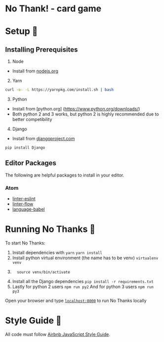 # No Thank! - card game

# Setup 🚧

## Installing Prerequisites

1. Node
* Install from [nodejs.org](https://nodejs.org)

2. Yarn
```sh
curl -o- -L https://yarnpkg.com/install.sh | bash
```

3. Python

* Install from [python.org] (https://www.python.org/downloads/)
* Both python 2 and 3 works, but python 2 is highly recommended due to better competibility

4. Django
* Install from [djangoproject.com](https://docs.djangoproject.com/en/1.11/topics/install/)
```sh
pip install Django
```


## Editor Packages

The following are helpful packages to install in your editor.

### Atom

* [linter-eslint](https://atom.io/packages/linter-eslint)
* [linter-flow](https://atom.io/packages/linter-flow)
* [language-babel](https://atom.io/packages/language-babel)

# Running No Thanks 🚀

To start No Thanks:
  1. Install dependencies with `yarn`
    ```
      yarn install
    ```
  2. Install python virtual environment (the name has to be venv)
    ```
      virtualenv venv
    ```
  3. ```
       source venv/bin/activate
     ```
  4. Install all the Django dependencies
    ```
      pip install -r requirements.txt
    ```
  5. Lastly for python 2 users
    ```
      npm run py2
    ```
     And for python 3 users
    ```
      npm run py3
    ```

Open your browser and type [`localhost:8000`](http://localhost:8000) to run No Thanks locally

# Style Guide 💅

All code must follow [Airbnb JavaScript Style Guide](https://github.com/airbnb/javascript).
